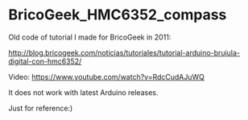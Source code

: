 # BricoGeek_HMC6352_compass

Old code of tutorial I made for BricoGeek in 2011:

http://blog.bricogeek.com/noticias/tutoriales/tutorial-arduino-brujula-digital-con-hmc6352/

Video: https://www.youtube.com/watch?v=RdcCudAJuWQ

It does not work with latest Arduino releases.

Just for reference:)
